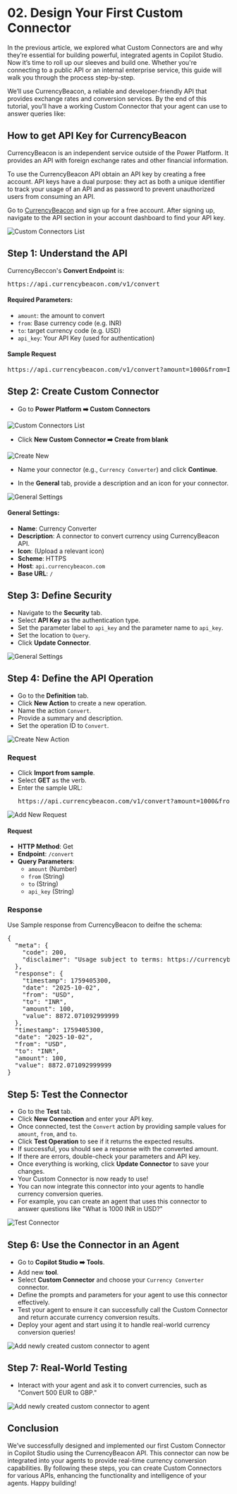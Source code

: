 ﻿# 02. Design Your First Custom Connector
In the previous article, we explored what Custom Connectors are and why they’re essential for building powerful, integrated agents in Copilot Studio. Now it’s time to roll up our sleeves and build one. Whether you're connecting to a public API or an internal enterprise service, this guide will walk you through the process step-by-step.

We’ll use CurrencyBeacon, a reliable and developer-friendly API that provides exchange rates and conversion services. By the end of this tutorial, you’ll have a working Custom Connector that your agent can use to answer queries like:

## How to get API Key for CurrencyBeacon
CurrencyBeacon is an independent service outside of the Power Platform. It provides an API with foreign exchange rates and other financial information.

To use the CurrencyBeacon API obtain an API key by creating a free account. API keys have a dual purpose: they act as both a unique identifier to track your usage of an API and as password to prevent unauthorized users from consuming an API.

Go to [CurrencyBeacon](https://currencybeacon.com/) and sign up for a free account. After signing up, navigate to the API section in your account dashboard to find your API key.

<img src="ref/PP-Custom-Connector.png" alt="Custom Connectors List" style="max-width: 100%; height: auto;">

## Step 1: Understand the API
CurrencyBeccon's **Convert Endpoint** is:

<pre>https://api.currencybeacon.com/v1/convert</pre>

#### Required Parameters:
- `amount`: the amount to convert
- `from`: Base currency code (e.g. INR)
- `to`: target currency code (e.g. USD)
- `api_key`: Your API Key (used for authentication)

#### Sample Request
<pre>https://api.currencybeacon.com/v1/convert?amount=1000&from=INR&to=USD&api_key=YOUR_API_KEY</pre>

## Step 2: Create Custom Connector
- Go to **Power Platform ➡️ Custom Connectors**

<img src="ref/PP-Custom-Connector.png" alt="Custom Connectors List" style="max-width: 100%; height: auto;">

- Click **New Custom Connector ➡️ Create from blank**

<img src="ref/Create-New.png" alt="Create New" style="max-width: 100%; height: auto;" />

- Name your connector (e.g., `Currency Converter`) and click **Continue**.

- In the **General** tab, provide a description and an icon for your connector.

<img src="ref/CC-General-Tab.png" alt="General Settings" style="max-width: 100%; height: auto;" />

#### General Settings:
- **Name**: Currency Converter
- **Description**: A connector to convert currency using CurrencyBeacon API.
- **Icon**: (Upload a relevant icon)
- **Scheme**: HTTPS
- **Host**: `api.currencybeacon.com`
- **Base URL**: `/`

## Step 3: Define Security
- Navigate to the **Security** tab.
- Select **API Key** as the authentication type.
- Set the parameter label to `api_key` and the parameter name to `api_key`.
- Set the location to `Query`.
- Click **Update Connector**.

<img src="ref/CC-Security-Tab.png" alt="General Settings" style="max-width: 100%; height: auto;" />

## Step 4: Define the API Operation
- Go to the **Definition** tab.
- Click **New Action** to create a new operation.
- Name the action `Convert`.
- Provide a summary and description.
- Set the operation ID to `Convert`.

<img src="ref/CC-Definition-Create-New-Action.png" alt="Create New Action" style="max-width: 100%; height: auto;" />

### Request
- Click **Import from sample**.
- Select **GET** as the verb.
- Enter the sample URL:
  <pre>https://api.currencybeacon.com/v1/convert?amount=1000&from=INR&to=USD&api</pre>

<img src="ref/CC-Definition-Request.png" alt="Add New Request" style="max-width: 100%; height: auto;" />

#### Request
- **HTTP Method**: Get
- **Endpoint**: `/convert`
- **Query Parameters**:
	- `amount` (Number)
	- `from` (String)
	- `to` (String)
	- `api_key` (String)

### Response
Use Sample response from CurrencyBeacon to deifne the schema:
<pre>{
  "meta": {
    "code": 200,
    "disclaimer": "Usage subject to terms: https://currencybeacon.com/terms"
  },
  "response": {
    "timestamp": 1759405300,
    "date": "2025-10-02",
    "from": "USD",
    "to": "INR",
    "amount": 100,
    "value": 8872.071092999999
  },
  "timestamp": 1759405300,
  "date": "2025-10-02",
  "from": "USD",
  "to": "INR",
  "amount": 100,
  "value": 8872.071092999999
}</pre>

## Step 5: Test the Connector
- Go to the **Test** tab.
- Click **New Connection** and enter your API key.
- Once connected, test the `Convert` action by providing sample values for `amount`, `from`, and `to`.
- Click **Test Operation** to see if it returns the expected results.
- If successful, you should see a response with the converted amount.
- If there are errors, double-check your parameters and API key.
- Once everything is working, click **Update Connector** to save your changes.
- Your Custom Connector is now ready to use!
- You can now integrate this connector into your agents to handle currency conversion queries.
- For example, you can create an agent that uses this connector to answer questions like "What is 1000 INR in USD?"

<img src="ref/CC-Test-Tab.png" alt="Test Connector" style="max-width: 100%; height: auto;" />

## Step 6: Use the Connector in an Agent
- Go to **Copilot Studio ➡️ Tools**.
- Add new **tool**.
- Select **Custom Connector** and choose your `Currency Converter` connector.
- Define the prompts and parameters for your agent to use this connector effectively.
- Test your agent to ensure it can successfully call the Custom Connector and return accurate currency conversion results.
- Deploy your agent and start using it to handle real-world currency conversion queries!

<img src="ref/CC-Add-To-Agent.png" alt="Add newly created custom connector to agent" style="max-width: 100%; height: auto;" />

## Step 7: Real-World Testing
- Interact with your agent and ask it to convert currencies, such as "Convert 500 EUR to GBP."

<img src="ref/CC-Output-Agent.png" alt="Add newly created custom connector to agent" style="max-width: 100%; height: auto;" />


## Conclusion
We’ve successfully designed and implemented our first Custom Connector in Copilot Studio using the CurrencyBeacon API. This connector can now be integrated into your agents to provide real-time currency conversion capabilities.
By following these steps, you can create Custom Connectors for various APIs, enhancing the functionality and intelligence of your agents. Happy building!